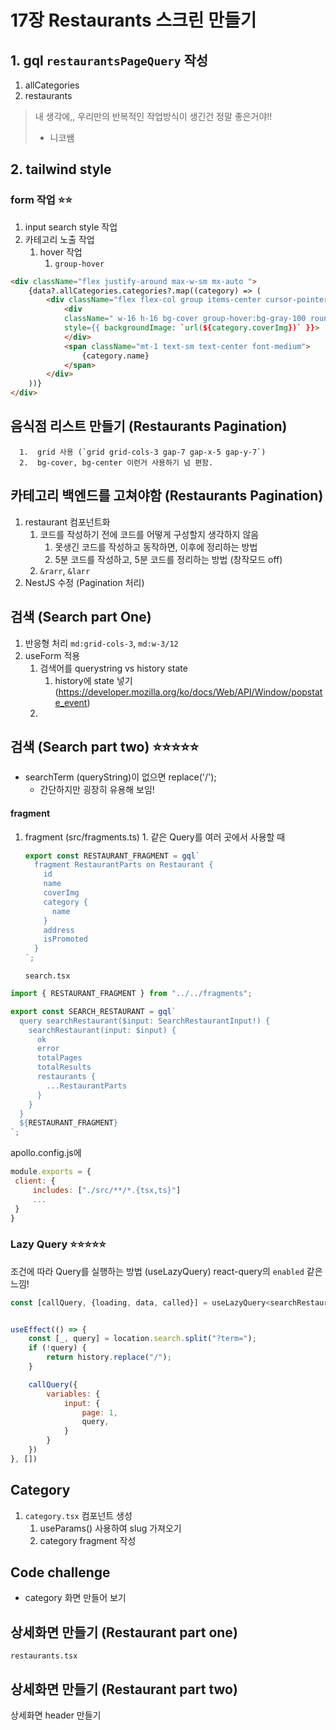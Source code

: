 # 17장 Restaurants 스크린 만들기

## 1. gql `restaurantsPageQuery` 작성

1.  allCategories
2.  restaurants

> 내 생각에,, 우리만의 반복적인 작업방식이 생긴건 정말 좋은거야!!
>
> - 니코쌤

## 2. tailwind style

### form 작업 ⭐⭐

1.  input search style 작업
2.  카테고리 노출 작업
    1. hover 작업
       1. `group-hover`

```html
<div className="flex justify-around max-w-sm mx-auto ">
    {data?.allCategories.categories?.map((category) => (
        <div className="flex flex-col group items-center cursor-pointer">
            <div
            className=" w-16 h-16 bg-cover group-hover:bg-gray-100 rounded-full"
            style={{ backgroundImage: `url(${category.coverImg})` }}>
            </div>
            <span className="mt-1 text-sm text-center font-medium">
                {category.name}
            </span>
        </div>
    ))}
</div>
```

## 음식점 리스트 만들기 (Restaurants Pagination)

      1.  grid 사용 (`grid grid-cols-3 gap-7 gap-x-5 gap-y-7`)
      2.  bg-cover, bg-center 이런거 사용하기 넘 편함.

## 카테고리 백엔드를 고쳐야함 (Restaurants Pagination)

1. restaurant 컴포넌트화
   1. 코드를 작성하기 전에 코드를 어떻게 구성할지 생각하지 않음
      1. 못생긴 코드를 작성하고 동작하면, 이후에 정리하는 방법
      2. 5분 코드를 작성하고, 5분 코드를 정리하는 방법 (창작모드 off)
   2. `&rarr`, `&larr`
2. NestJS 수정 (Pagination 처리)

## 검색 (Search part One)

1. 반응형 처리 `md:grid-cols-3`, `md:w-3/12`
2. useForm 적용
   1. 검색어를 querystring vs history state
      1. history에 state 넣기 (https://developer.mozilla.org/ko/docs/Web/API/Window/popstate_event)
   2.

## 검색 (Search part two) ⭐⭐⭐⭐⭐

- searchTerm (queryString)이 없으면 replace('/');
  - 간단하지만 굉장히 유용해 보임!

#### fragment

1. fragment (src/fragments.ts) 1. 같은 Query를 여러 곳에서 사용할 때

   ```javascript
   export const RESTAURANT_FRAGMENT = gql`
     fragment RestaurantParts on Restaurant {
       id
       name
       coverImg
       category {
         name
       }
       address
       isPromoted
     }
   `;
   ```

   `search.tsx`

```javascript
import { RESTAURANT_FRAGMENT } from "../../fragments";

export const SEARCH_RESTAURANT = gql`
  query searchRestaurant($input: SearchRestaurantInput!) {
    searchRestaurant(input: $input) {
      ok
      error
      totalPages
      totalResults
      restaurants {
        ...RestaurantParts
      }
    }
  }
  ${RESTAURANT_FRAGMENT}
`;
```

apollo.config.js에

```javascript
module.exports = {
 client: {
     includes: ["./src/**/*.{tsx,ts}"]
     ...
 }
}
```

### Lazy Query ⭐⭐⭐⭐⭐

조건에 따라 Query를 실행하는 방법 (useLazyQuery)
react-query의 `enabled` 같은 느낌!

```javascript
const [callQuery, {loading, data, called}] = useLazyQuery<searchRestaurant, searchRestaurantVariables>(SEARCH_RESTAURANT);


useEffect(() => {
    const [_, query] = location.search.split("?term=");
    if (!query) {
        return history.replace("/");
    }

    callQuery({
        variables: {
            input: {
                page: 1,
                query,
            }
        }
    })
}, [])
```

## Category

1. `category.tsx` 컴포넌트 생성
   1. useParams() 사용하여 slug 가져오기
   2. category fragment 작성

## Code challenge

- category 화면 만들어 보기

## 상세화면 만들기 (Restaurant part one)

`restaurants.tsx`

## 상세화면 만들기 (Restaurant part two)

상세화면 header 만들기
